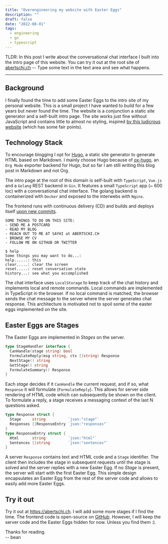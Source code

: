 ```yaml
---
title: "Overengineering my website with Easter Eggs"
description: ""
draft: false
date: "2022-08-01"
tags:
  - engineering
  - go
  - typescript
---
```

TLDR: In this post I write about the conversational chat interface I built
into the intro page of this website. You can try it out at the root site of
[abertschi.ch](/) -- Type some text in the text area and see what happens.
<!--more-->
---

## Background
I finally found the time to add some Easter Eggs to the intro site of my personal website. This is a small project I have wanted to build for a few years but never found the time. The website is a conjunction a static site generator and a self-built intro page. The site works just fine without JavaScript and contains little to almost no styling, inspired [by this ludicrous website](http://bettermotherfuckingwebsite.com/) (which has some fair points).

## Technology Stack
To encourage blogging I opt for [Hugo](/), a static site generator to generate HTML based on Markdown. I mainly choose Hugo because of [ox-hugo](https://github.com/kaushalmodi/ox-hugo), an `Org Mode` exporter backend for Hugo, but so far I am still writing this blog post in Markdown and not Org.


The intro page at the root of this domain is self-built with `TypeScript`,
`Vue.js` and a `Golang` REST backend in `Gin`. It features a small
`TypeScript` app (~ 600 loc) with a conversational chat interface. The golang
backend is containerized with `Docker` and exposed to the interwebs with `Nginx`. 

The frontend runs with continuous delivery (CD) and builds and deploys itself [upon new commits](https://github.com/abertschi/abertschi.ch/actions/workflows/deploy.yml).



```
SOME THINGS TO DO ON THIS SITE:
- SEND ME A POSTCARD
- READ MY BLOG
- REACH OUT TO ME AT SAYHI at ABERTSCHI.CH
- BROWSE MY CV
- FOLLOW ME ON GITHUB OR TWITTER

$ help
Some things you may want to do...:
help......: this
clear.....: clear the screen
reset.....: reset conversation state
history...: see what you accomplished
```

The chat interface uses `LocalStorage` to keep track of the chat history and implements local and remote commands. Local commands are implemented in TypeScript in the browser. If no local command is matched, the browser sends the chat message to the server where the server generates chat response. This architecture is motivated not to spoil some of the easter eggs implemented on the site.

## Easter Eggs are Stages
The Easter Eggs are implemented in _Stages_ on the server.
```go
type StageHandler interface {
  CanHandle(stage string) bool
  FormulateReply(msg string, ctx []string) Response
  NextStage() string
  GetStage() string
  FormulateSummary() Response
}
```
Each _stage_ decides if it `CanHandle` the current request, and if so, what `Response` it will formulate (`FormulateReply`). This allows for server side rendering of HTML code which can subsequently be shown on the client. To formulate a reply, a stage receives a messaging context of the last N questions asked.

```go
type Response struct {
  Stage     string          `json:"stage"`
  Responses []ResponseEntry `json:"responses"`
}
type ResponseEntry struct {
  Html      string          `json:"html"`
  Sentences []string        `json:"sentences"`
}
```
A server `Response` contains text and HTML code and a `Stage` identifier. The client then includes the stage in subsequent requests until the stage is solved and the server replies with a new Easter Egg. If no _Stage_ is present, the server will start with the first Easter Egg. This simple design encapsulates an Easter Egg from the rest of the server code and allows to easily add more Easter Eggs.

## Try it out

Try it out at https://abertschi.ch. I will add some more stages if I find the
time. The frontend code is open-source on
[GitHub](https://github.com/abertschi/abertschi.ch). However, I will keep the
server code and the Easter Eggs hidden for now. Unless you find them :).

Thanks for reading.  
-- bean
